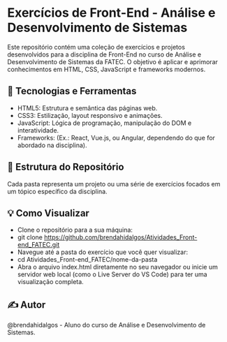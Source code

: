 # Exercícios de Front-End - Análise e Desenvolvimento de Sistemas
Este repositório contém uma coleção de exercícios e projetos desenvolvidos para a disciplina de Front-End no curso de Análise e Desenvolvimento de Sistemas da FATEC. O objetivo é aplicar e aprimorar conhecimentos em HTML, CSS, JavaScript e frameworks modernos.

## 🚀 Tecnologias e Ferramentas
- HTML5: Estrutura e semântica das páginas web.
- CSS3: Estilização, layout responsivo e animações.
- JavaScript: Lógica de programação, manipulação do DOM e interatividade.
- Frameworks: (Ex.: React, Vue.js, ou Angular, dependendo do que for abordado na disciplina).

## 📂 Estrutura do Repositório
Cada pasta representa um projeto ou uma série de exercícios focados em um tópico específico da disciplina.

## 💡 Como Visualizar
- Clone o repositório para a sua máquina:
- git clone https://github.com/brendahidalgos/Atividades_Front-end_FATEC.git
- Navegue até a pasta do exercício que você quer visualizar:
- cd Atividades_Front-end_FATEC/nome-da-pasta
- Abra o arquivo index.html diretamente no seu navegador ou inicie um servidor web local (como o Live Server do VS Code) para ter uma visualização completa.

## ✍️ Autor
@brendahidalgos - Aluno do curso de Análise e Desenvolvimento de Sistemas.
